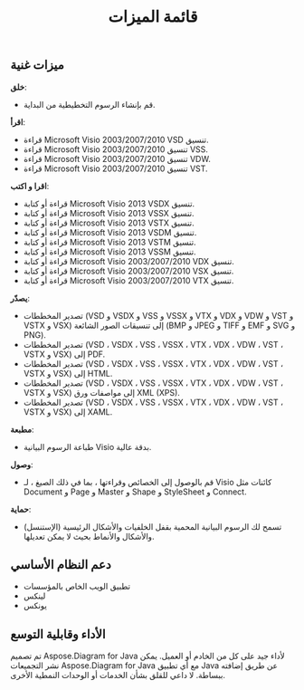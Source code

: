 ﻿---
title: قائمة الميزات
type: docs
weight: 30
url: /ar/java/feature-list/
keywords: Visio Diagram Java API
description: Visio Diagram Java API تتضمن قائمة الميزات إنشاء ، قراءة ، كتابة ، تصدير ، طباعة والوصول Microsoft Visio 2003 ، 2007 ، 2010 ، 2013 ، VSD ، VSSM ، VSTX ، VSSM ، تنسيقات VST.
---
## **ميزات غنية**
**خلق**:

- قم بإنشاء الرسوم التخطيطية من البداية.

**اقرأ**:

- قراءة Microsoft Visio 2003/2007/2010 VSD تنسيق.
- قراءة Microsoft Visio 2003/2007/2010 تنسيق VSS.
- قراءة Microsoft Visio 2003/2007/2010 تنسيق VDW.
- قراءة Microsoft Visio 2003/2007/2010 تنسيق VST.

**اقرا و اكتب**:

- قراءة أو كتابة Microsoft Visio 2013 VSDX تنسيق.
- قراءة أو كتابة Microsoft Visio 2013 VSSX تنسيق.
- قراءة أو كتابة Microsoft Visio 2013 VSTX تنسيق.
- قراءة أو كتابة Microsoft Visio 2013 VSDM تنسيق.
- قراءة أو كتابة Microsoft Visio 2013 VSTM تنسيق.
- قراءة أو كتابة Microsoft Visio 2013 VSSM تنسيق.
- قراءة أو كتابة Microsoft Visio 2003/2007/2010 VDX تنسيق.
- قراءة أو كتابة Microsoft Visio 2003/2007/2010 VSX تنسيق.
- قراءة أو كتابة Microsoft Visio 2003/2007/2010 VTX تنسيق.

**يصدّر**:

- تصدير المخططات (VSD و VSDX و VSS و VSSX و VTX و VDX و VDW و VST و VSTX و VSX) إلى تنسيقات الصور الشائعة (BMP و JPEG و TIFF و EMF و SVG و PNG).
- تصدير المخططات (VSD ، VSDX ، VSS ، VSSX ، VTX ، VDX ، VDW ، VST ، VSTX و VSX) إلى PDF.
- تصدير المخططات (VSD ، VSDX ، VSS ، VSSX ، VTX ، VDX ، VDW ، VST ، VSTX و VSX) إلى HTML.
- تصدير المخططات (VSD ، VSDX ، VSS ، VSSX ، VTX ، VDX ، VDW ، VST ، VSTX و VSX) إلى مواصفات ورق XML (XPS).
- تصدير المخططات (VSD ، VSDX ، VSS ، VSSX ، VTX ، VDX ، VDW ، VST ، VSTX و VSX) إلى XAML.

**مطبعة**:

- طباعة الرسوم البيانية Visio بدقة عالية.

**وصول**:

- قم بالوصول إلى الخصائص وقراءتها ، بما في ذلك الصيغ ، لـ Visio كائنات مثل Document و Page و Master و Shape و StyleSheet و Connect.

**حماية**:

- تسمح لك الرسوم البيانية المحمية بقفل الخلفيات والأشكال الرئيسية (الإستنسل) والأشكال والأنماط بحيث لا يمكن تعديلها.
## **دعم النظام الأساسي**
- تطبيق الويب الخاص بالمؤسسات
- لينكس
- يونكس
## **الأداء وقابلية التوسع**
تم تصميم Aspose.Diagram for Java لأداء جيد على كل من الخادم أو العميل. يمكن نشر التجميعات Aspose.Diagram for Java مع أي تطبيق Java عن طريق إضافته ببساطة. لا داعي للقلق بشأن الخدمات أو الوحدات النمطية الأخرى.

